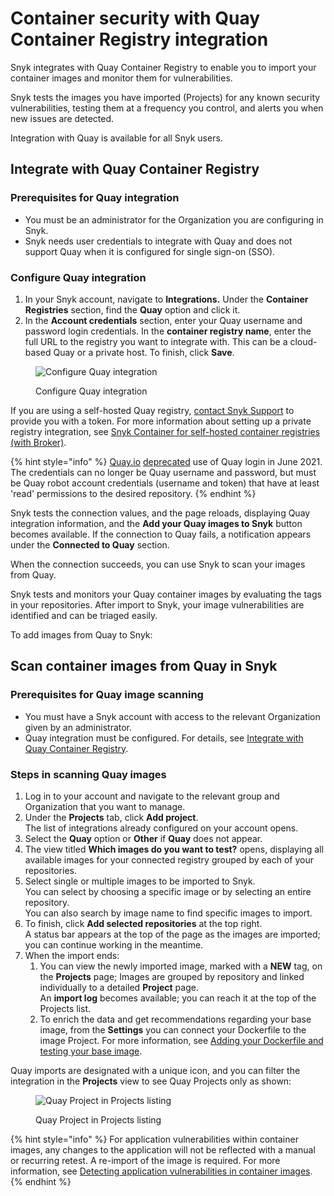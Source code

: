 # Container security with Quay Container Registry integration

Snyk integrates with Quay Container Registry to enable you to import your container images and monitor them for vulnerabilities.

Snyk tests the images you have imported (Projects) for any known security vulnerabilities, testing them at a frequency you control, and alerts you when new issues are detected.

Integration with Quay is available for all Snyk users.

## Integrate with Quay Container Registry

### Prerequisites for Quay integration

* You must be an administrator for the Organization you are configuring in Snyk.
* Snyk needs user credentials to integrate with Quay and does not support Quay when it is configured for single sign-on (SSO).

### **Configure Quay integration**

1. In your Snyk account, navigate to **Integrations.** Under the **Container Registries** section, find the **Quay** option and click it.
2. In the **Account credentials** section, enter your Quay username and password login credentials. In the **container registry name**, enter the full URL to the registry you want to integrate with. This can be a cloud-based Quay or a private host. To finish, click **Save**.

<figure><img src="../../.gitbook/assets/mceclip1-10-.png" alt="Configure Quay integration"><figcaption><p>Configure Quay integration</p></figcaption></figure>

If you are using a self-hosted Quay registry, [contact Snyk Support](https://support.snyk.io/hc/en-us/requests/new) to provide you with a token. For more information about setting up a private registry integration, see [Snyk Container for self-hosted container registries (with Broker)](../../scan-containers/integrate-self-hosted-container-registries.md).

{% hint style="info" %}
[Quay.io](http://quay.io) [deprecated](https://access.redhat.com/articles/5925591) use of Quay login in June 2021. The credentials can no longer be Quay username and password, but must be Quay robot account credentials (username and token) that have at least 'read' permissions to the desired repository.
{% endhint %}

Snyk tests the connection values, and the page reloads, displaying Quay integration information, and the **Add your Quay images to Snyk** button becomes available. If the connection to Quay fails, a notification appears under the **Connected to Quay** section.

When the connection succeeds, you can use Snyk to scan your images from Quay.

Snyk tests and monitors your Quay container images by evaluating the tags in your repositories. After import to Snyk, your image vulnerabilities are identified and can be triaged easily.

To add images from Quay to Snyk:

## Scan container images from Quay in Snyk

### **Prerequisites** for Quay image scanning

* You must have a Snyk account with access to the relevant Organization given by an administrator.
* Quay integration must be configured. For details, see [Integrate with Quay Container Registry](container-security-with-quay-integration.md#integrate-with-quay-container-registry).

### **Steps in scanning Quay images**

1. Log in to your account and navigate to the relevant group and Organization that you want to manage.
2. Under the **Projects** tab, click **Add project**.\
   The list of integrations already configured on your account opens.
3. Select the **Quay** option or **Other** if **Quay** does not appear.
4. The view titled **Which images do you want to test?** opens, displaying all available images for your connected registry grouped by each of your repositories.
5. Select single or multiple images to be imported to Snyk.\
   You can select by choosing a specific image or by selecting an entire repository.\
   You can also search by image name to find specific images to import.
6. To finish, click **Add selected repositories** at the top right.\
   A status bar appears at the top of the page as the images are imported; you can continue working in the meantime.
7. When the import ends:
   1. You can view the newly imported image, marked with a **NEW** tag, on the **Projects** page; Images are grouped by repository and linked individually to a detailed **Project** page.\
      An **import log** becomes available; you can reach it at the top of the Projects list.
   2. To enrich the data and get recommendations regarding your base image, from the **Settings** you can connect your Dockerfile to the image Project. For more information, see [Adding your Dockerfile and testing your base image](../../scan-containers/scan-your-dockerfile/adding-your-dockerfile-and-testing-your-base-image.md).

Quay imports are designated with a unique icon, and you can filter the integration in the **Projects** view to see Quay Projects only as shown:

<figure><img src="../../.gitbook/assets/mceclip1-11-.png" alt="Quay Project in Projects listing"><figcaption><p>Quay Project in Projects listing</p></figcaption></figure>

{% hint style="info" %}
For application vulnerabilities within container images, any changes to the application will not be reflected with a manual or recurring retest. A re-import of the image is required. For more information, see [Detecting application vulnerabilities in container images](../../scan-containers/using-snyk-container/detecting-application-vulnerabilities-in-container-images.md).
{% endhint %}
